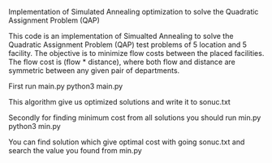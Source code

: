 Implementation of Simulated Annealing optimization to solve the Quadratic Assignment Problem (QAP)


This code is an implementation of Simualted Annealing to solve the Quadratic Assignment Problem (QAP) test problems of 5 location and 5 facility. The objective is to minimize flow costs between the placed facilities. The flow cost is (flow * distance), where both flow and distance are symmetric between any given pair of departments.

First run main.py
python3 main.py

This algorithm give us optimized solutions and write it to sonuc.txt

Secondly for finding minimum cost from all solutions you should run min.py
python3 min.py

You can find solution which give optimal cost with going sonuc.txt and search the value you found from min.py
